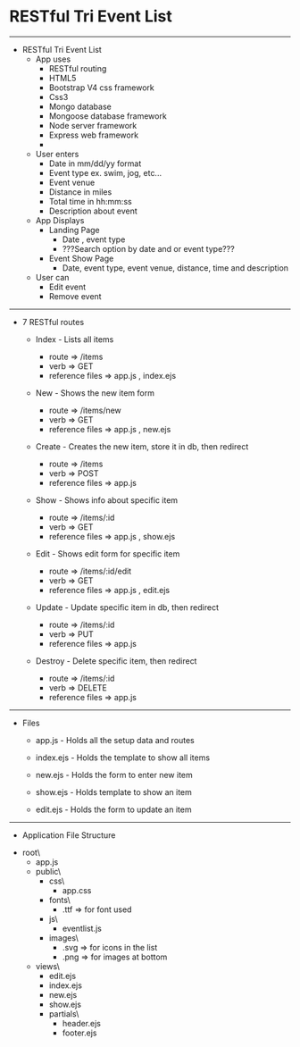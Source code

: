 # RESTful Tri Event List
---------------------------------------------------------------
* RESTful Tri Event List
  - App uses 
    - RESTful routing
    - HTML5
    - Bootstrap V4 css framework    
    - Css3
    - Mongo database
    - Mongoose database framework
    - Node server framework
    - Express web framework
    - 
  - User enters
    - Date in mm/dd/yy format
    - Event type ex. swim, jog, etc...
    - Event venue
    - Distance in miles
    - Total time in hh:mm:ss
    - Description about event
  - App Displays
    - Landing Page
      - Date , event type
      - ???Search option by date and or event type???
    - Event Show Page
      - Date, event type, event venue, distance, time and description
  - User can
    - Edit event
    - Remove event
  
---------------------------------------------------------------
* 7 RESTful routes
  - Index - Lists all items 
    - route => /items
    - verb => GET
    - reference files => app.js , index.ejs
  
  - New - Shows the new item form 
    - route => /items/new
    - verb => GET
    - reference files => app.js , new.ejs
    
  - Create - Creates the new item, store it in db, then redirect 
    - route => /items
    - verb => POST
    - reference files => app.js
    
  - Show - Shows info about specific item 
    - route => /items/:id
    - verb => GET
    - reference files => app.js , show.ejs
    
  - Edit - Shows edit form for specific item 
    - route => /items/:id/edit
    - verb => GET
    - reference files => app.js , edit.ejs
    
  - Update - Update specific item in db, then redirect
    - route => /items/:id
    - verb => PUT
    - reference files => app.js    
    
  - Destroy - Delete specific item, then redirect
    - route => /items/:id
    - verb => DELETE
    - reference files => app.js
    
---------------------------------------------------------------
* Files
  
  - app.js - Holds all the setup data and routes

  - index.ejs - Holds the template to show all items

  - new.ejs - Holds the form to enter new item

  - show.ejs - Holds template to show an item

  - edit.ejs - Holds the form to update an item

---------------------------------------------------------------
* Application File Structure
- root\
  + app.js
  - public\
    - css\
      + app.css
    - fonts\
      + .ttf => for font used
    - js\
      + eventlist.js
    - images\
      + .svg => for icons in the list
      + .png => for images at bottom
  - views\
    + edit.ejs
    + index.ejs
    + new.ejs
    + show.ejs
    - partials\
      + header.ejs
      + footer.ejs
    